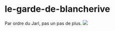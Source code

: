 # le-garde-de-blancherive
Par ordre du Jarl, pas un pas de plus. ![](http://image.noelshack.com/fichiers/2017/06/1486746804-risitas-garde-skyrim.png)
